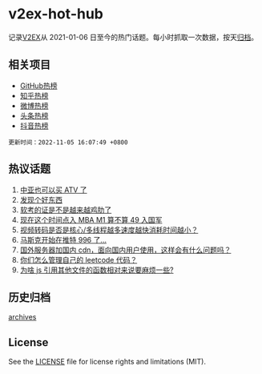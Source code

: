 # v2ex-hot-hub

 记录[V2EX](https://www.v2ex.com/)从 2021-01-06 日至今的热门话题。每小时抓取一次数据，按天[归档](archives)。
 
 ## 相关项目

- [GitHub热榜](https://github.com/lonnyzhang423/github-hot-hub)
- [知乎热榜](https://github.com/lonnyzhang423/zhihu-hot-hub)
- [微博热榜](https://github.com/lonnyzhang423/weibo-hot-hub)
- [头条热榜](https://github.com/lonnyzhang423/toutiao-hot-hub)
- [抖音热榜](https://github.com/lonnyzhang423/douyin-hot-hub)


 `更新时间：2022-11-05 16:07:49 +0800`

## 热议话题

1. [中亚也可以买 ATV 了](https://www.v2ex.com/t/892707)
1. [发现个好东西](https://www.v2ex.com/t/892717)
1. [软考的证是不是越来越鸡肋了](https://www.v2ex.com/t/892744)
1. [现在这个时间点入 MBA M1 算不算 49 入国军](https://www.v2ex.com/t/892864)
1. [视频转码是否是核心/多线程越多速度越快消耗时间越小？](https://www.v2ex.com/t/892812)
1. [马斯克开始在推特 996 了…](https://www.v2ex.com/t/892844)
1. [国外服务器加国内 cdn，面向国内用户使用，这样会有什么问题吗？](https://www.v2ex.com/t/892729)
1. [你们怎么管理自己的 leetcode 代码？](https://www.v2ex.com/t/892824)
1. [为啥 js 引用其他文件的函数相对来说要麻烦一些?](https://www.v2ex.com/t/892757)

## 历史归档

[archives](archives)

## License

See the [LICENSE](LICENSE) file for license rights and limitations (MIT).

